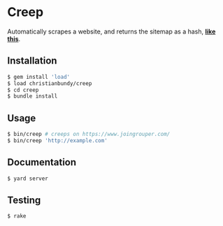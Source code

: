 # Creep

Automatically scrapes a website, and returns the sitemap as a hash, **[like this](https://gist.github.com/christianbundy/a369dd72aac534fed277/raw/bb0f763a6c02acca8bec86c2e653a61cdb5fd170/scrape)**.

## Installation

```sh
$ gem install 'load'
$ load christianbundy/creep
$ cd creep
$ bundle install
```

## Usage

```sh
$ bin/creep # creeps on https://www.joingrouper.com/
$ bin/creep 'http://example.com'
```

## Documentation

```sh
$ yard server
```

## Testing

```sh
$ rake
```
